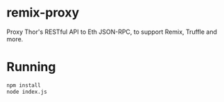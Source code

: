 # remix-proxy
Proxy Thor's RESTful API to Eth JSON-RPC, to support Remix, Truffle and more.

# Running

```bash
npm install
node index.js
```
